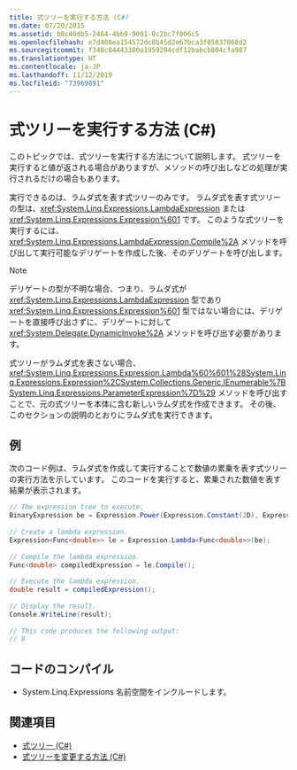 ```yaml
---
title: 式ツリーを実行する方法 (C#)
ms.date: 07/20/2015
ms.assetid: b8c40db5-2464-4bb9-9001-8c2bc7f006c5
ms.openlocfilehash: e7d408ea154572dc8b45d2e67bca3f05837868d2
ms.sourcegitcommit: f348c84443380a1959294cdf12babcb804cfa987
ms.translationtype: HT
ms.contentlocale: ja-JP
ms.lasthandoff: 11/12/2019
ms.locfileid: "73969891"
---
```

# <a name="how-to-execute-expression-trees-c"></a>式ツリーを実行する方法 (C#)
このトピックでは、式ツリーを実行する方法について説明します。 式ツリーを実行すると値が返される場合がありますが、メソッドの呼び出しなどの処理が実行されるだけの場合もあります。  
  
 実行できるのは、ラムダ式を表す式ツリーのみです。 ラムダ式を表す式ツリーの型は、<xref:System.Linq.Expressions.LambdaExpression> または <xref:System.Linq.Expressions.Expression%601> です。 このような式ツリーを実行するには、<xref:System.Linq.Expressions.LambdaExpression.Compile%2A> メソッドを呼び出して実行可能なデリゲートを作成した後、そのデリゲートを呼び出します。  
  
> [!NOTE]
> デリゲートの型が不明な場合、つまり、ラムダ式が <xref:System.Linq.Expressions.LambdaExpression> 型であり <xref:System.Linq.Expressions.Expression%601> 型ではない場合には、デリゲートを直接呼び出さずに、デリゲートに対して <xref:System.Delegate.DynamicInvoke%2A> メソッドを呼び出す必要があります。  
  
 式ツリーがラムダ式を表さない場合、<xref:System.Linq.Expressions.Expression.Lambda%60%601%28System.Linq.Expressions.Expression%2CSystem.Collections.Generic.IEnumerable%7BSystem.Linq.Expressions.ParameterExpression%7D%29> メソッドを呼び出すことで、元の式ツリーを本体に含む新しいラムダ式を作成できます。 その後、このセクションの説明のとおりにラムダ式を実行できます。  
  
## <a name="example"></a>例  
 次のコード例は、ラムダ式を作成して実行することで数値の累乗を表す式ツリーの実行方法を示しています。 このコードを実行すると、累乗された数値を表す結果が表示されます。  
  
```csharp  
// The expression tree to execute.  
BinaryExpression be = Expression.Power(Expression.Constant(2D), Expression.Constant(3D));  
  
// Create a lambda expression.  
Expression<Func<double>> le = Expression.Lambda<Func<double>>(be);  
  
// Compile the lambda expression.  
Func<double> compiledExpression = le.Compile();  
  
// Execute the lambda expression.  
double result = compiledExpression();  
  
// Display the result.  
Console.WriteLine(result);  
  
// This code produces the following output:  
// 8  
```  
  
## <a name="compiling-the-code"></a>コードのコンパイル  
  
- System.Linq.Expressions 名前空間をインクルードします。  
  
## <a name="see-also"></a>関連項目

- [式ツリー (C#)](./index.md)
- [式ツリーを変更する方法 (C#)](./how-to-modify-expression-trees.md)

